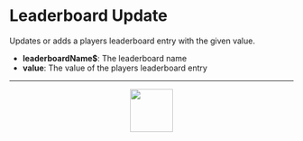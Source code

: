 # Leaderboard Update
Updates or adds a players leaderboard entry with the given value.
- **leaderboardName&dollar;**: The leaderboard name
- **value**: The value of the players leaderboard entry
---
<p align="center"><img valign="middle" width="76px" src="https://drive.google.com/uc?export=view&id=1c2KO0LJpvMS9X9CAGV6dOfciR7OWhdKA" /></p>